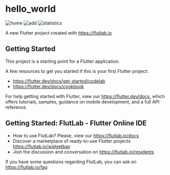 # hello_world
![home](https://user-images.githubusercontent.com/74118346/215700288-f64b2a66-c86e-448d-927e-49d332e459e4.png)
![add](https://user-images.githubusercontent.com/74118346/215700426-cae756e5-34ab-40b1-aab3-5c94cf8d5c9a.png)
![statistics](https://user-images.githubusercontent.com/74118346/215700553-3ab53675-70cb-4ff0-979a-d684a1883be6.png)

A new Flutter project created with https://flutlab.io

## Getting Started

This project is a starting point for a Flutter application.

A few resources to get you started if this is your first Flutter project:

- https://flutter.dev/docs/get-started/codelab
- https://flutter.dev/docs/cookbook

For help getting started with Flutter, view our
https://flutter.dev/docs, which offers tutorials,
samples, guidance on mobile development, and a full API reference.

## Getting Started: FlutLab - Flutter Online IDE

- How to use FlutLab? Please, view our https://flutlab.io/docs
- Discover a marketplace of ready-to-use Flutter projects https://flutlab.io/widgetbay
- Join the discussion and conversation on https://flutlab.io/residents

If you have some questions regarding FlutLab, you can ask on https://flutlab.io/faq
